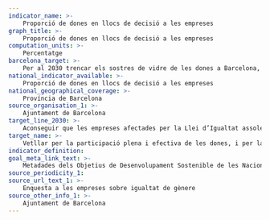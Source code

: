 ```yaml
---
indicator_name: >-
    Proporció de dones en llocs de decisió a les empreses
graph_title: >-
    Proporció de dones en llocs de decisió a les empreses
computation_units: >-
    Percentatge
barcelona_target: >-
    Per al 2030 trencar els sostres de vidre de les dones a Barcelona, assolint la paritat en els espais de representació i de lideratge polític, econòmic i social
national_indicator_available: >-
    Proporció de dones en llocs de decisió a les empreses
national_geographical_coverage: >-
    Província de Barcelona
source_organisation_1: >-
    Ajuntament de Barcelona
target_line_2030: >-
    Aconseguir que les empreses afectades per la Llei d’Igualtat assoleixin la paritat en el consell d’administració i l’estructura directiva. Valor fita 2030: Més del 40%
target_name: >-
    Vetllar per la participació plena i efectiva de les dones, i per la igualtat d’oportunitats de lideratge en tots els àmbits de presa de decisions en la vida política, econòmica i pública
indicator_definition:
goal_meta_link_text: >-
    Metadades dels Objetius de Desenvolupament Sostenible de les Nacions Unides (pdf 894kB)
source_periodicity_1: 
source_url_text_1: >-
    Enquesta a les empreses sobre igualtat de gènere 
source_other_info_1: >-
    Ajuntament de Barcelona
---
```


